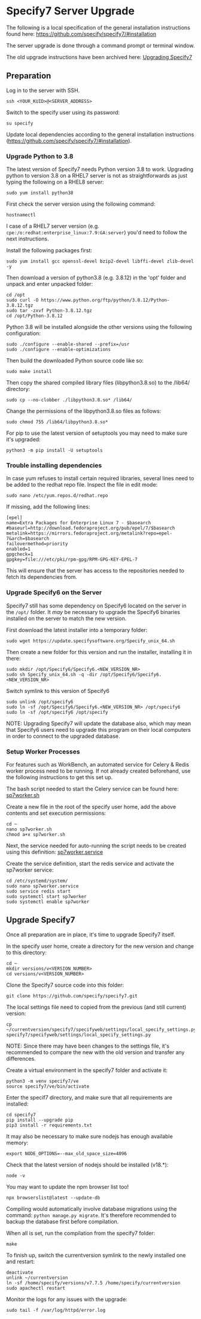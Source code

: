 # Specify7 Server Upgrade

The following is a local specification of the general installation instructions found here: 
https://github.com/specify/specify7/#installation

The server upgrade is done through a command prompt or terminal window. 

The old upgrade instructions have been archived here: 
[Upgrading Specify7](https://github.com/NHMDenmark/DanSpecify/blob/master/Documentation/Technical/Archived/Upgrading%20Specify7.md)

## Preparation

Log in to the server with SSH. 
```
ssh <YOUR_KUID>@<SERVER_ADDRESS> 
```
Switch to the specify user using its password: 
```
su specify 
```
Update local dependencies according to the general installation instructions (https://github.com/specify/specify7/#installation).

### Upgrade Python to 3.8 ### 

The latest version of Specify7 needs Python version 3.8 to work. Upgrading python to version 3.8 on a RHEL7 server is not as straightforwards as just typing the following on a RHEL8 server: 
```
sudo yum install python38
```

First check the server version using the following command: 
```
hostnamectl 
```

I case of a RHEL7 server version (e.g. `cpe:/o:redhat:enterprise_linux:7.9:GA:server`) you'd need to follow the next instructions.  

Install the following packages first:
```
sudo yum install gcc openssl-devel bzip2-devel libffi-devel zlib-devel -y
```

Then download a version of python3.8 (e.g. 3.8.12) in the 'opt' folder and unpack and enter unpacked folder: 
```
cd /opt
sudo curl -O https://www.python.org/ftp/python/3.8.12/Python-3.8.12.tgz
sudo tar -zxvf Python-3.8.12.tgz
cd /opt/Python-3.8.12
```

Python 3.8 will be installed alongside the other versions using the following configuration: 
```
sudo ./configure --enable-shared --prefix=/usr
sudo ./configure --enable-optimizations
```

Then build the downloaded Python source code like so: 
```
sudo make install
```

Then copy the shared compiled library files (libpython3.8.so) to the /lib64/ directory:
```
sudo cp --no-clobber ./libpython3.8.so* /lib64/
```

Change the permissions of the libpython3.8.so files as follows:
```
sudo chmod 755 /lib64/libpython3.8.so*
```

For pip to use the latest version of setuptools you may need to make sure it's upgraded: 
```
python3 -m pip install -U setuptools
```

### Trouble installing dependencies 

In case yum refuses to install certain required libraries, several lines need to be added to the redhat repo file. 
Inspect the file in edit mode: 
```
sudo nano /etc/yum.repos.d/redhat.repo
```
If missing, add the following lines: 
```
[epel]
name=Extra Packages for Enterprise Linux 7 - $basearch
#baseurl=http://download.fedoraproject.org/pub/epel/7/$basearch
metalink=https://mirrors.fedoraproject.org/metalink?repo=epel-7&arch=$basearch
failovermethod=priority
enabled=1
gpgcheck=1
gpgkey=file:///etc/pki/rpm-gpg/RPM-GPG-KEY-EPEL-7
```
This will ensure that the server has access to the repositories needed to fetch its dependencies from. 

### Upgrade Specify6 on the Server 

Specify7 still has some dependency on Specify6 located on the server in the `/opt/` folder. 
It *may* be necessary to upgrade the Specify6 binaries installed on the server to match the new version. 

First download the latest installer into a temporary folder: 
```
sudo wget https://update.specifysoftware.org/Specify_unix_64.sh
```
Then create a new folder for this version and run the installer, installing it in there: 
```
sudo mkdir /opt/Specify6/Specify6.<NEW_VERSION_NR>
sudo sh Specify_unix_64.sh -q -dir /opt/Specify6/Specify6.<NEW_VERSION_NR>
```
Switch symlink to this version of Specify6 
```
sudo unlink /opt/specify6
sudo ln -sf /opt/Specify6/Specify6.<NEW_VERSION_NR> /opt/specify6
sudo ln -sf /opt/specify6 /opt/specify
```

NOTE: Upgrading Specify7 will update the database also, which may mean that Specify6 users need to 
upgrade this program on their local computers in order to connect to the upgraded database. 

### Setup Worker Processes

For features such as WorkBench, an automated service for Celery & Redis worker process need to be running. 
If not already created beforehand, use the following instructions to get this set up. 

The bash script needed to start the Celery service can be found here: 
[sp7worker.sh](https://github.com/NHMDenmark/DanSpecify/blob/master/Scripts/Server/sp7worker.sh) 

Create a new file in the root of the specify user home, add the above contents and set execution permissions: 

```
cd ~
nano sp7worker.sh		    
chmod a+x sp7worker.sh
```
Next, the service needed for auto-running the script needs to be created using this definition: 
[sp7worker.service](https://github.com/NHMDenmark/DanSpecify/blob/master/Scripts/Server/sp7worker.service)

Create the service definition, start the redis service and activate the sp7worker service: 
```
cd /etc/systemd/system/         
sudo nano sp7worker.service		  
sudo service redis start        
sudo systemctl start sp7worker  
sudo systemctl enable sp7worker 
```

## Upgrade Specify7 

Once all preparation are in place, it's time to upgrade Specify7 itself. 

In the specify user home, create a directory for the new version and change to this directory:
```
cd ~ 
mkdir versions/v<VERSION_NUMBER> 
cd versions/v<VERSION_NUMBER> 
```
Clone the Specify7 source code into this folder:
```
git clone https://github.com/specify/specify7.git
```
The local settings file need to copied from the previous (and still current) version:
```
cp ~/currentversion/specify7/specifyweb/settings/local_specify_settings.py specify7/specifyweb/settings/local_specify_settings.py
```
NOTE: Since there may have been changes to the settings file, it's recommended to compare the new with the old version and transfer any differences. 

Create a virtual environment in the specify7 folder and activate it: 
```
python3 -m venv specify7/ve 
source specify7/ve/bin/activate
```
Enter the specif7 directory, and make sure that all requirements are installed: 
```
cd specify7
pip install --upgrade pip
pip3 install -r requirements.txt
```
It may also be necessary to make sure nodejs has enough available memory:
```
export NODE_OPTIONS=--max_old_space_size=4096
```
Check that the latest version of nodejs should be installed (v18.*):
```
node -v
```
You may want to update the npm browser list too! 
```
npx browserslist@latest --update-db
```
Compiling would automatically involve database migrations using the command: `python manage.py migrate`. 
It's therefore recommended to backup the database first before compilation. 

When all is set, run the compilation from the specify7 folder: 
```
make
```
To finish up, switch the currentversion symlink to the newly installed one and restart: 
```
deactivate
unlink ~/currentversion
ln -sf /home/specify/versions/v7.7.5 /home/specify/currentversion
sudo apachectl restart 
```
Monitor the logs for any issues with the upgrade: 
```
sudo tail -f /var/log/httpd/error.log
```

